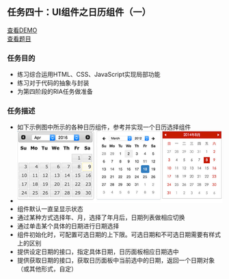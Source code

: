 ## 任务四十：UI组件之日历组件（一）
[查看DEMO](https://rawgit.com/cjlalala/2016-IFE/master/phase03/task40/task40.html)<br>
[查看题目](http://ife.baidu.com/2016/task/detail?taskId=40)

### 任务目的
* 练习综合运用HTML、CSS、JavaScript实现局部功能
* 练习对于代码的抽象与封装
* 为第四阶段的RIA任务做准备

### 任务描述
* 如下示例图中所示的各种日历组件，参考并实现一个日历选择组件
* ![](https://github.com/cjlalala/2016-IFE/blob/master/phase03/task40/task40.jpg)
* 组件默认一直呈显示状态
* 通过某种方式选择年、月，选择了年月后，日期列表做相应切换
* 通过单击某个具体的日期进行日期选择
* 组件初始化时，可配置可选日期的上下限。可选日期和不可选日期需要有样式上的区别
* 提供设定日期的接口，指定具体日期，日历面板相应日期选中
* 提供获取日期的接口，获取日历面板中当前选中的日期，返回一个日期对象（或其他形式，自定）
